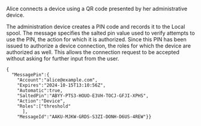
Alice connects a device using a QR code presented by her administrative device.

The administration device creates a PIN code and records it to the Local spool. The
message specifies the salted pin value used to verify attempts to use the PIN, the
action for which it is authorized. Since this PIN has been issued to authorize a device
connection, the roles for which the device are authorized as well. This allows the 
connection request to be accepted without asking for further input from the user.

~~~~
{
  "MessagePin":{
    "Account":"alice@example.com",
    "Expires":"2024-10-15T13:10:56Z",
    "Automatic":true,
    "SaltedPin":"ABYY-PTS3-HOUO-E3VH-TOCJ-GFJI-XPHS",
    "Action":"Device",
    "Roles":["threshold"
      ],
    "MessageId":"AAKU-MJKW-GRDS-S3ZI-DONH-D6US-4REW"}}
~~~~


